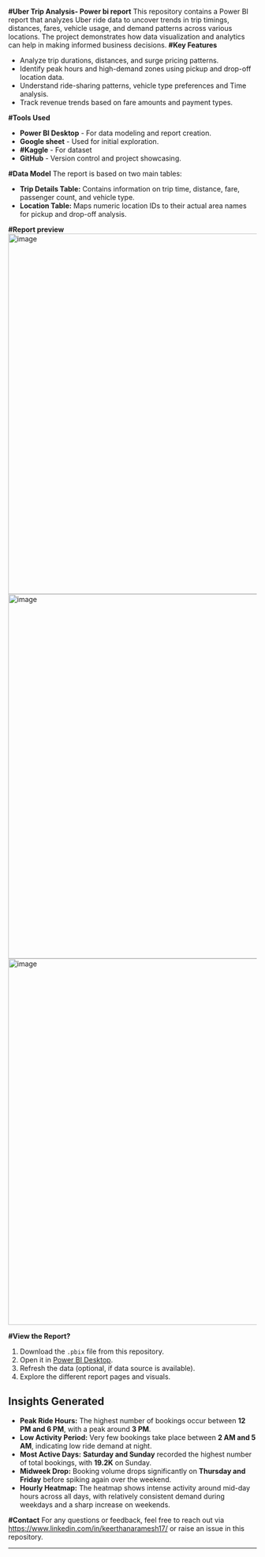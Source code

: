 **#Uber Trip Analysis- Power bi report**
This repository contains a Power BI report that analyzes Uber ride data to uncover trends in trip timings, distances, fares, vehicle usage, and demand patterns across various locations. The project demonstrates how data visualization and analytics can help in making informed business decisions.
**#Key Features**
- Analyze trip durations, distances, and surge pricing patterns.
- Identify peak hours and high-demand zones using pickup and drop-off location data.
- Understand ride-sharing patterns, vehicle type preferences and Time analysis.
- Track revenue trends based on fare amounts and payment types.
  
**#Tools Used**
- **Power BI Desktop** - For data modeling and report creation.
- **Google sheet** - Used for initial exploration.
- **#Kaggle** - For dataset 
- **GitHub** - Version control and project showcasing.
  
 **#Data Model**
The report is based on two main tables:
- **Trip Details Table:** Contains information on trip time, distance, fare, passenger count, and vehicle type.
- **Location Table:** Maps numeric location IDs to their actual area names for pickup and drop-off analysis.
  
**#Report preview**
<img width="1310" height="729" alt="image" src="https://github.com/user-attachments/assets/0a4f7790-ef3d-4f52-9900-4d30ad29b6cb" />
<img width="1311" height="737" alt="image" src="https://github.com/user-attachments/assets/554bd5d2-3b81-4893-a82e-34bd6ef838dd" />
<img width="1309" height="741" alt="image" src="https://github.com/user-attachments/assets/03b2dbd6-0011-4b76-9a90-60fe147ae7e5" />

**#View the Report?**
1. Download the `.pbix` file from this repository.
2. Open it in [Power BI Desktop](https://powerbi.microsoft.com/en-us/desktop/).
3. Refresh the data (optional, if data source is available).
4. Explore the different report pages and visuals.

## Insights Generated
- **Peak Ride Hours:** The highest number of bookings occur between **12 PM and 6 PM**, with a peak around **3 PM**.
- **Low Activity Period:** Very few bookings take place between **2 AM and 5 AM**, indicating low ride demand at night.
- **Most Active Days:** **Saturday and Sunday** recorded the highest number of total bookings, with **19.2K** on Sunday.
- **Midweek Drop:** Booking volume drops significantly on **Thursday and Friday** before spiking again over the weekend.
- **Hourly Heatmap:** The heatmap shows intense activity around mid-day hours across all days, with relatively consistent demand during weekdays and a sharp increase on weekends.

**#Contact**
For any questions or feedback, feel free to reach out via https://www.linkedin.com/in/keerthanaramesh17/ or raise an issue in this repository.

---






